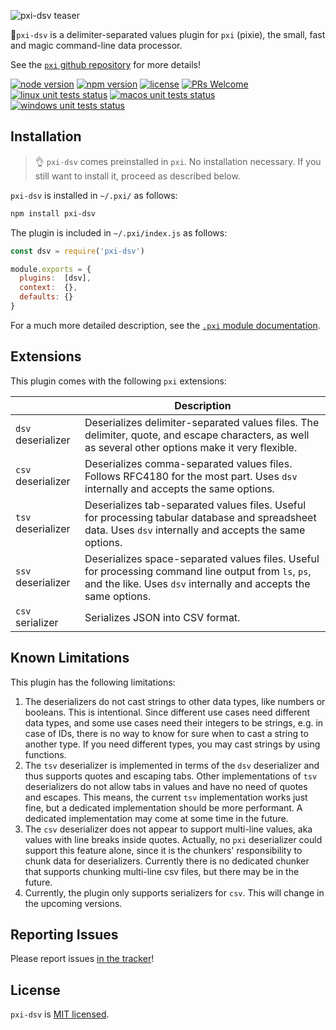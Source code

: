 ![pxi-dsv teaser][teaser]

🧚`pxi-dsv` is a delimiter-separated values plugin for `pxi` (pixie), the small, fast and magic command-line data processor.

See the [`pxi` github repository][pxi] for more details!

[![node version][shield-node]][node]
[![npm version][shield-npm]][npm-package]
[![license][shield-license]][license]
[![PRs Welcome][shield-prs]][contribute]
[![linux unit tests status][shield-unit-tests-linux]][actions]
[![macos unit tests status][shield-unit-tests-macos]][actions]
[![windows unit tests status][shield-unit-tests-windows]][actions]

## Installation

> :ok_hand: `pxi-dsv` comes preinstalled in `pxi`.
> No installation necessary.
> If you still want to install it, proceed as described below.

`pxi-dsv` is installed in `~/.pxi/` as follows:

```bash
npm install pxi-dsv
```

The plugin is included in `~/.pxi/index.js` as follows:

```js
const dsv = require('pxi-dsv')

module.exports = {
  plugins:  [dsv],
  context:  {},
  defaults: {}
}
```

For a much more detailed description, see the [`.pxi` module documentation][pxi-module].

## Extensions

This plugin comes with the following `pxi` extensions:

|                    | Description                                                                                                                                                       |
|--------------------|-------------------------------------------------------------------------------------------------------------------------------------------------------------------|
| `dsv` deserializer | Deserializes delimiter-separated values files. The delimiter, quote, and escape characters, as well as several other options make it very flexible.                     |
| `csv` deserializer | Deserializes comma-separated values files. Follows RFC4180 for the most part. Uses `dsv` internally and accepts the same options.                                       |
| `tsv` deserializer | Deserializes tab-separated values files. Useful for processing tabular database and spreadsheet data. Uses `dsv` internally and accepts the same options.               |
| `ssv` deserializer | Deserializes space-separated values files. Useful for processing command line output from `ls`, `ps`, and the like. Uses `dsv` internally and accepts the same options. |
| `csv` serializer   | Serializes JSON into CSV format.                                                                                                                                  |

## Known Limitations

This plugin has the following limitations:

1.  The deserializers do not cast strings to other data types, like numbers or booleans.
    This is intentional.
    Since different use cases need different data types, and some use cases need their integers to be strings,
    e.g. in case of IDs, there is no way to know for sure when to cast a string to another type.
    If you need different types, you may cast strings by using functions.
2.  The `tsv` deserializer is implemented in terms of the `dsv` deserializer and thus supports quotes and escaping tabs.
    Other implementations of `tsv` deserializers do not allow tabs in values and have no need of quotes and escapes.
    This means, the current `tsv` implementation works just fine, but a dedicated implementation should be more performant.
    A dedicated implementation may come at some time in the future.
3.  The `csv` deserializer does not appear to support multi-line values, aka values with line breaks inside quotes.
    Actually, no `pxi` deserializer could support this feature alone, since it is the chunkers' responsibility to chunk data for deserializers.
    Currently there is no dedicated chunker that supports chunking multi-line csv files, but there may be in the future.
4.  Currently, the plugin only supports serializers for `csv`.
    This will change in the upcoming versions.

## Reporting Issues

Please report issues [in the tracker][issues]!

## License

`pxi-dsv` is [MIT licensed][license].

[actions]: https://github.com/Yord/pxi-dsv/actions
[contribute]: https://github.com/Yord/pxi
[issues]: https://github.com/Yord/pxi/issues
[license]: https://github.com/Yord/pxi-dsv/blob/master/LICENSE
[node]: https://nodejs.org/
[npm-package]: https://www.npmjs.com/package/pxi-dsv
[pxi]: https://github.com/Yord/pxi
[pxi-module]: https://github.com/Yord/pxi#pxi-module
[shield-license]: https://img.shields.io/npm/l/pxi-dsv?color=yellow&labelColor=313A42
[shield-node]: https://img.shields.io/node/v/pxi-dsv?color=red&labelColor=313A42
[shield-npm]: https://img.shields.io/npm/v/pxi-dsv.svg?color=orange&labelColor=313A42
[shield-prs]: https://img.shields.io/badge/PRs-welcome-green.svg?labelColor=313A42
[shield-unit-tests-linux]: https://github.com/Yord/pxi-dsv/workflows/linux/badge.svg?branch=master
[shield-unit-tests-macos]: https://github.com/Yord/pxi-dsv/workflows/macos/badge.svg?branch=master
[shield-unit-tests-windows]: https://github.com/Yord/pxi-dsv/workflows/windows/badge.svg?branch=master
[teaser]: https://github.com/Yord/pxi-dsv/blob/master/teaser.gif